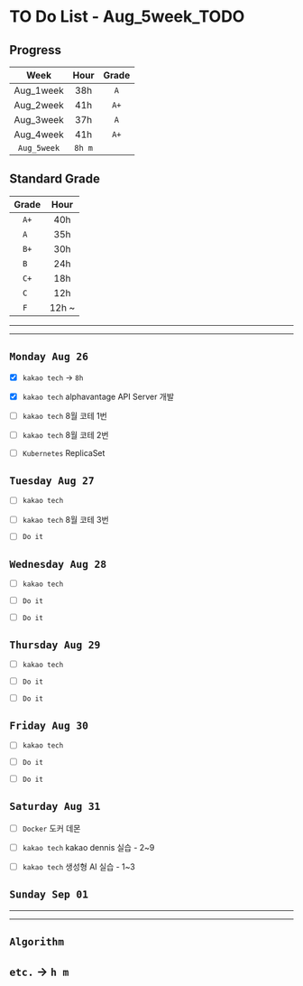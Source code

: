 # TO Do List - Aug_5week_TODO

## Progress
| Week | Hour | Grade |
|:---:|:---:|:---:|
|Aug_1week|38h|`A`|
|Aug_2week|41h|`A+`|
|Aug_3week|37h|`A`|
|Aug_4week|41h|`A+`|
|`Aug_5week`|`8h m`||

## Standard Grade
| Grade | Hour |
|:---:|:---:|
|`A+`|40h|
|`A `|35h|
|`B+`|30h|
|`B `|24h|
|`C+`|18h|
|`C `|12h|
|`F `|12h ~|


---
---

## `Monday Aug 26`
- [x] `kakao tech` -> `8h`
- [x] `kakao tech` alphavantage API Server 개발
- [ ] `kakao tech` 8월 코테 1번
- [ ] `kakao tech` 8월 코테 2번
- [ ] `Kubernetes` ReplicaSet


## `Tuesday Aug 27`
- [ ] `kakao tech`
- [ ] `kakao tech` 8월 코테 3번
- [ ] `Do it`


## `Wednesday Aug 28` 
- [ ] `kakao tech`
- [ ] `Do it`
- [ ] `Do it`


## `Thursday Aug 29`
- [ ] `kakao tech`
- [ ] `Do it`
- [ ] `Do it`


## `Friday Aug 30` 
- [ ] `kakao tech`
- [ ] `Do it`
- [ ] `Do it`


## `Saturday Aug 31` 
- [ ] `Docker` 도커 데몬
- [ ] `kakao tech` kakao dennis 실습 - 2~9 
- [ ] `kakao tech` 생성형 AI 실습 - 1~3


## `Sunday Sep 01` 




---
---
## `Algorithm`




## `etc.` -> `h m`



<!-- ### 알고리즘 유형
1. 정렬
2. 그래프 탐색 BFS, DFS
3. DP
4. 자료구조 -> 우선순위 큐 마스터
5. 문자열 알고리즘 ?? 아니면 투 포인터 정도

> 요구사항 정리하기, 테스트케이스 짜보기(소수 테스트케이스가 유리, 11되면 거의 다 됨) -->



<!-- ## `Spring` -> `h m` -->


<br><br>

<!-- > `개인공부` : `6h 30m` -> `25h 36m` -> `22h 19m` -> -->

<br><br>

<!-- 
## `Java`
## `OPIc`
## `토익` 
-->





